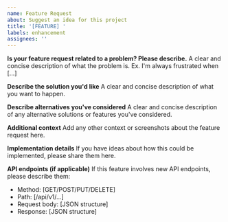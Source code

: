```yaml
---
name: Feature Request
about: Suggest an idea for this project
title: '[FEATURE] '
labels: enhancement
assignees: ''
---
```


**Is your feature request related to a problem? Please describe.**
A clear and concise description of what the problem is. Ex. I'm always frustrated when [...]

**Describe the solution you'd like**
A clear and concise description of what you want to happen.

**Describe alternatives you've considered**
A clear and concise description of any alternative solutions or features you've considered.

**Additional context**
Add any other context or screenshots about the feature request here.

**Implementation details**
If you have ideas about how this could be implemented, please share them here.

**API endpoints (if applicable)**
If this feature involves new API endpoints, please describe them:
- Method: [GET/POST/PUT/DELETE]
- Path: [/api/v1/...]
- Request body: [JSON structure]
- Response: [JSON structure]

